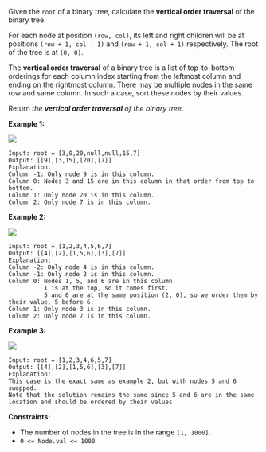 Given the `root` of a binary tree, calculate the **vertical order traversal**
of the binary tree.

For each node at position `(row, col)`, its left and right children will be at
positions `(row + 1, col - 1)` and `(row + 1, col + 1)` respectively. The root
of the tree is at `(0, 0)`.

The **vertical order traversal** of a binary tree is a list of top-to-bottom
orderings for each column index starting from the leftmost column and ending
on the rightmost column. There may be multiple nodes in the same row and same
column. In such a case, sort these nodes by their values.

Return _the **vertical order traversal** of the binary tree_.



**Example 1:**

![](https://assets.leetcode.com/uploads/2021/01/29/vtree1.jpg)

    
    
    Input: root = [3,9,20,null,null,15,7]
    Output: [[9],[3,15],[20],[7]]
    Explanation:
    Column -1: Only node 9 is in this column.
    Column 0: Nodes 3 and 15 are in this column in that order from top to bottom.
    Column 1: Only node 20 is in this column.
    Column 2: Only node 7 is in this column.

**Example 2:**

![](https://assets.leetcode.com/uploads/2021/01/29/vtree2.jpg)

    
    
    Input: root = [1,2,3,4,5,6,7]
    Output: [[4],[2],[1,5,6],[3],[7]]
    Explanation:
    Column -2: Only node 4 is in this column.
    Column -1: Only node 2 is in this column.
    Column 0: Nodes 1, 5, and 6 are in this column.
              1 is at the top, so it comes first.
              5 and 6 are at the same position (2, 0), so we order them by their value, 5 before 6.
    Column 1: Only node 3 is in this column.
    Column 2: Only node 7 is in this column.
    

**Example 3:**

![](https://assets.leetcode.com/uploads/2021/01/29/vtree3.jpg)

    
    
    Input: root = [1,2,3,4,6,5,7]
    Output: [[4],[2],[1,5,6],[3],[7]]
    Explanation:
    This case is the exact same as example 2, but with nodes 5 and 6 swapped.
    Note that the solution remains the same since 5 and 6 are in the same location and should be ordered by their values.
    



**Constraints:**

  * The number of nodes in the tree is in the range `[1, 1000]`.
  * `0 <= Node.val <= 1000`

